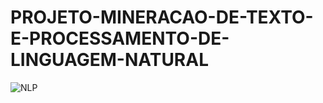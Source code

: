 # PROJETO-MINERACAO-DE-TEXTO-E-PROCESSAMENTO-DE-LINGUAGEM-NATURAL

![NLP]("https://legaltechnobrasil.com.br/wp-content/uploads/2019/05/processament-de-linguagem-natural-dos-contratos.png")
